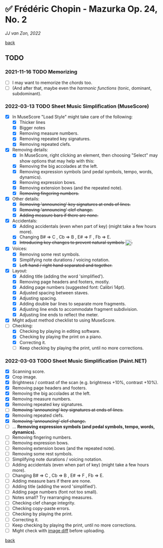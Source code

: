 ✅ Frédéric Chopin - Mazurka Op. 24, No. 2
===========================================

*JJ van Zon, 2022*

[back](./README.md)

TODO
----

### 2021-11-16 TODO Memorizing

- [ ] I may want to memorize the *chords* too.
- [ ] (And after that, maybe even the *harmonic functions* (tonic, dominant, subdominant).

### 2022-03-13 TODO Sheet Music Simplification (MuseScore)

- [x] In MuseScore "Load Style" might take care of the following:
    - [x] Thicker lines
    - [x] Bigger notes
    - [x] Removing measure numbers.
    - [x] Removing repeated key signatures.
    - [x] Removing repeated clefs.
- [x] Removing details:
    - [x] In MuseScore, right clicking an element, then choosing  "Select" may show options that may help with this:
    - [x] Removing the big accolades at the left.
    - [x] Removing expression symbols (and pedal symbols, tempo, words, dynamics).
    - [x] Removing expression bows.
    - [x] Removing extension bows (and the repeated note).
    - [x] ~~Removing fingering numbers.~~
- [x] Other details:
    - [x] ~~Removing 'announcing' key signatures at ends of lines.~~
    - [x] ~~Removing 'announcing' clef change.~~
    - [x] ~~Adding measure bars if there are none.~~
- [x] Accidentals:
    - [x] Adding accidentals (even when part of key) (might take a few hours more).
    - [x] Changing B# => C , Cb => B , E# => F , Fb => E.
    - [x] ~~Introducing key changes to prevent natural symbols <img src="https://jjvanzon.github.io/Piano-Playing-Docs/resources/natural-symbol.png" height="20" style="vertical-align:middle" />.~~
- [x] Voices:
    - [x] Removing some rest symbols.
    - [x] Simplifying note durations / voicing notation.
    - [x] ~~Left hand / right hand separated and together.~~
- [x] Layout:
    - [x] Adding title (adding the word 'simplified').
    - [x] Removing page headers and footers, mostly.
    - [x] Adding page numbers (suggested font: Calibri 14pt).
    - [x] Adjusted spacing between staves.
    - [x] Adjusting spacing.
    - [x] Adding double bar lines to separate more fragments.
    - [x] Adjusting line ends to accommodate fragment subdivision.
    - [x] Adjusting line ends to reflect the meter.
- [x] Might adjust method checklist to using MuseScore.
- [ ] Checking:
    - [x] Checking by playing in editing software.
    - [x] Checking by playing the print on a piano.
    - [x] Correcting it.
    - [ ] Keep checking by playing the print, until no more corrections.

### 2022-03-03 TODO Sheet Music Simplification (Paint.NET)

- [x] Scanning score.  
- [x] Crop image.
- [x] Brightness / contrast of the scan (e.g. brightness +10%, contrast +10%).
- [x] Removing page headers and footers.
- [x] Removing the big accolades at the left.
- [x] Removing measure numbers.
- [x] Removing repeated key signatures.
- [ ] ~~Removing 'announcing' key signatures at ends of lines.~~
- [x] Removing repeated clefs.
- [x] ~~Removing 'announcing' clef change.~~
- [ ] ... __Removing expression symbols (and pedal symbols, tempo, words, dynamics).__
- [ ] Removing fingering numbers.
- [ ] Removing expression bows.
- [ ] Removing extension bows (and the repeated note).
- [ ] Removing some rest symbols.
- [ ] Simplifying note durations / voicing notation.
- [ ] Adding accidentals (even when part of key) (might take a few hours more).
- [ ] Changing B# => C , Cb => B , E# => F , Fb => E.
- [ ] Adding measure bars if there are none.
- [ ] Adding title (adding the word 'simplified').
- [ ] Adding page numbers (font not too small).
- [ ] Notes small? Try rearranging measures.
- [ ] Checking clef change integrity.
- [ ] Checking copy-paste errors.
- [ ] Checking by playing the print.
- [ ] Correcting it.
- [ ] Keep checking by playing the print, until no more corrections.
- [ ] Might check with <a href="https://online-image-comparison.com" target="blank">image diff</a> before uploading.

[back](./README.md)